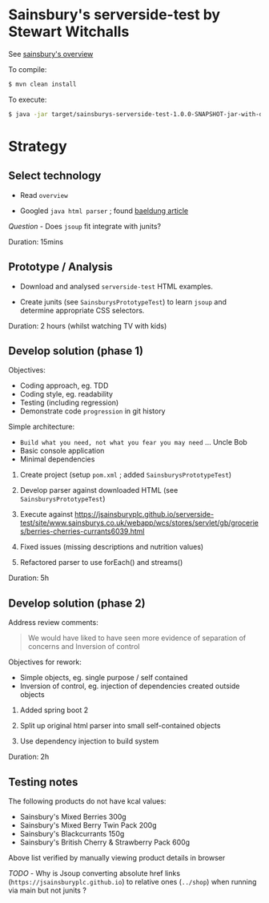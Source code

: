 # Sainsbury's serverside-test by Stewart Witchalls

See [sainsbury's overview](https://jsainsburyplc.github.io/serverside-test/)

To compile:
```bash
$ mvn clean install
```

To execute:
```bash
$ java -jar target/sainsburys-serverside-test-1.0.0-SNAPSHOT-jar-with-dependencies.jar
```

# Strategy

## Select technology

* Read `overview`

* Googled `java html parser` ; found [baeldung article](https://www.baeldung.com/java-with-jsoup)

*Question* - Does `jsoup` fit integrate with junits?

Duration: 15mins

## Prototype / Analysis

* Download and analysed `serverside-test` HTML examples.

* Create junits (see `SainsburysPrototypeTest`) to learn `jsoup` and determine appropriate CSS selectors.

Duration: 2 hours (whilst watching TV with kids)

## Develop solution (phase 1)

Objectives:
  * Coding approach, eg. TDD
  * Coding style, eg. readability
  * Testing (including regression)
  * Demonstrate code `progression` in git history

Simple architecture:
  * `Build what you need, not what you fear you may need` ... Uncle Bob
  * Basic console application
  * Minimal dependencies

1) Create project (setup `pom.xml` ; added `SainsburysPrototypeTest`)

2) Develop parser against downloaded HTML (see `SainsburysPrototypeTest`)

3) Execute against https://jsainsburyplc.github.io/serverside-test/site/www.sainsburys.co.uk/webapp/wcs/stores/servlet/gb/groceries/berries-cherries-currants6039.html

4) Fixed issues (missing descriptions and nutrition values)

5) Refactored parser to use forEach() and streams()

Duration: 5h

## Develop solution (phase 2)

Address review comments:

> We would have liked to have seen more evidence of
> separation of concerns and Inversion of control

Objectives for rework:
  * Simple objects, eg. single purpose / self contained
  * Inversion of control, eg. injection of dependencies created outside objects

1) Added spring boot 2

2) Split up original html parser into small self-contained objects

3) Use dependency injection to build system 

Duration: 2h

## Testing notes

The following products do not have kcal values:

* Sainsbury's Mixed Berries 300g
* Sainsbury's Mixed Berry Twin Pack 200g
* Sainsbury's Blackcurrants 150g
* Sainsbury's British Cherry & Strawberry Pack 600g

Above list verified by manually viewing product details in browser

*TODO* - Why is Jsoup converting absolute href links (`https://jsainsburyplc.github.io`)
to relative ones (`../shop`) when running via main but not junits ?
